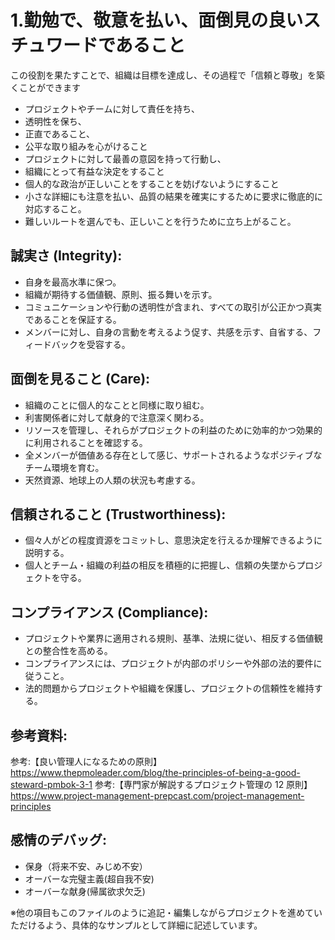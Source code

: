 # 1.勤勉で、敬意を払い、面倒見の良いスチュワードであること

この役割を果たすことで、組織は目標を達成し、その過程で「信頼と尊敬」を築くことができます

- プロジェクトやチームに対して責任を持ち、
- 透明性を保ち、
- 正直であること、
- 公平な取り組みを心がけること
- プロジェクトに対して最善の意図を持って行動し、
- 組織にとって有益な決定をすること
- 個人的な政治が正しいことをすることを妨げないようにすること
- 小さな詳細にも注意を払い、品質の結果を確実にするために要求に徹底的に対応すること。
- 難しいルートを選んでも、正しいことを行うために立ち上がること。

## 誠実さ (Integrity):  

- 自身を最高水準に保つ。
- 組織が期待する価値観、原則、振る舞いを示す。
- コミュニケーションや行動の透明性が含まれ、すべての取引が公正かつ真実であることを保証する。
- メンバーに対し、自身の言動を考えるよう促す、共感を示す、自省する、フィードバックを受容する。

## 面倒を見ること (Care):  

- 組織のことに個人的なことと同様に取り組む。
- 利害関係者に対して献身的で注意深く関わる。
- リソースを管理し、それらがプロジェクトの利益のために効率的かつ効果的に利用されることを確認する。
- 全メンバーが価値ある存在として感じ、サポートされるようなポジティブなチーム環境を育む。
- 天然資源、地球上の人類の状況も考慮する。

## 信頼されること (Trustworthiness):  

- 個々人がどの程度資源をコミットし、意思決定を行えるか理解できるように説明する。
- 個人とチーム・組織の利益の相反を積極的に把握し、信頼の失墜からプロジェクトを守る。

## コンプライアンス (Compliance):  

- プロジェクトや業界に適用される規則、基準、法規に従い、相反する価値観との整合性を高める。
- コンプライアンスには、プロジェクトが内部のポリシーや外部の法的要件に従うこと。
- 法的問題からプロジェクトや組織を保護し、プロジェクトの信頼性を維持する。

## 参考資料:  

参考:【良い管理人になるための原則】 https://www.thepmoleader.com/blog/the-principles-of-being-a-good-steward-pmbok-3-1
参考:【専門家が解説するプロジェクト管理の 12 原則】 https://www.project-management-prepcast.com/project-management-principles

## 感情のデバッグ:

- 保身（将来不安、みじめ不安）  
- オーバーな完璧主義(超自我不安)  
- オーバーな献身(帰属欲求欠乏)  


※他の項目もこのファイルのように追記・編集しながらプロジェクトを進めていただけるよう、具体的なサンプルとして詳細に記述しています。
